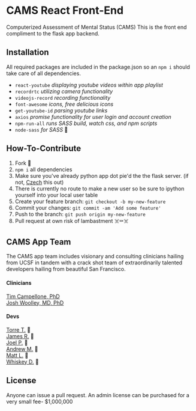 # CAMS React Front-End
Computerized Assessment of Mental Status (CAMS)
This is the front end compliment to the flask app backend.

## Installation
All required packages are included in the package.json so an `npm i` should take care of all dependencies.

 * `react-youtube` *displaying youtube videos within app playlist*
 * `recordrtc` *utilizing camera functionality*
 * `videojs-record` *recording functionality*
 * `font-awesome` *icons, free delicious icons*
 * `get-youtube-id` *parsing youtube links*
 * `axios` *promise functionality for user login and account creation*
 * `npm-run-all` *runs SASS build, watch css, and npm scripts*
 * `node-sass` *for SASS* 💁

## How-To-Contribute
1. Fork 🥄
2. `npm i` all dependencies
3. Make sure you've already python app dot pie'd the the flask server. (if not, <a href="https://github.com/rithmschool/cams-app">Czech</a> this out)
4. There is currently no route to make a new user so be sure to ipython yourself into your local user table
4. Create your feature branch: `git checkout -b my-new-feature`
5. Commit your changes: `git commit -am 'Add some feature'`
6. Push to the branch: `git push origin my-new-feature`
7. Pull request at own risk of lambastment ☠️⚰️☠️

## CAMS App Team
The CAMS app team includes visionary and consulting clinicians hailing from UCSF in tandem with a crack shot team of extraordinarily talented developers hailing from beautiful San Francisco.
#### Clinicians
<a href="http://www.gradpsychblog.org/author/tcampellone/#.WNmbvGTyuOE">Tim Campellone, PhD</a>
<br> <a href="https://www.linkedin.com/in/joshua-d-woolley-md-phd-076018110/">Josh Woolley, MD, PhD</a>

#### Devs
<a href="https://github.com/tostaylo">Torre T.</a> 🦏
<br><a href="https://github.com/jrobinson2">James R.</a> 🐎
<br><a href="https://github.com/joel">Joel P.</a> 🦂
<br><a href="https://github.com/andrewmundy">Andrew M.</a> 🐊
<br><a href="https://github.com/mmmaaatttttt">Matt L.</a> 🦍
<br><a href="https://github.com/whiskey-the-dog">Whiskey D.</a> 🐩

## License
Anyone can issue a pull request. An admin license can be purchased for a very small fee- $1,000,000
